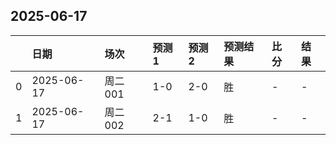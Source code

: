

## 2025-06-17

|    | 日期         | 场次    | 预测1   | 预测2   | 预测结果   | 比分   | 结果   |
|---:|:-----------|:------|:------|:------|:-------|:-----|:-----|
|  0 | 2025-06-17 | 周二001 | 1-0   | 2-0   | 胜      | -    | -    |
|  1 | 2025-06-17 | 周二002 | 2-1   | 1-0   | 胜      | -    | -    |

